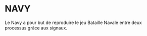 # NAVY
Le Navy a pour but de reproduire le jeu Bataille Navale entre deux processus grâce aux signaux.

